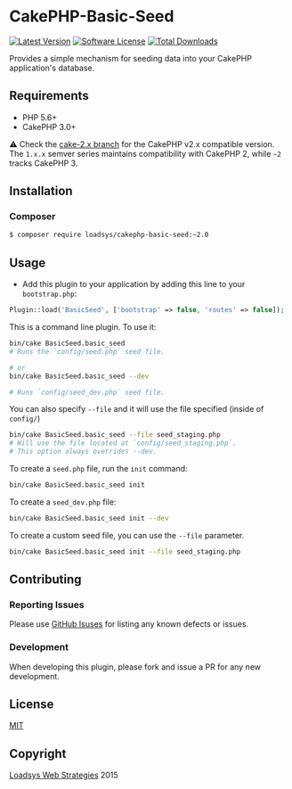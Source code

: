 # CakePHP-Basic-Seed

[![Latest Version](https://img.shields.io/github/release/loadsys/CakePHP-Basic-Seed.svg?style=flat-square)](https://github.com/loadsys/CakePHP-Basic-Seed/releases)
[![Software License](https://img.shields.io/badge/license-MIT-brightgreen.svg?style=flat-square)](LICENSE.md)
[![Total Downloads](https://img.shields.io/packagist/dt/loadsys/cakephp-basic-seed.svg?style=flat-square)](https://packagist.org/packages/loadsys/cakephp-basic-seed)

Provides a simple mechanism for seeding data into your CakePHP application's database.

## Requirements

* PHP 5.6+
* CakePHP 3.0+

:warning: Check the [cake-2.x branch](https://github.com/loadsys/CakePHP-Basic-Seed/tree/cake-2.x) for the CakePHP v2.x compatible version. The `1.x.x` semver series maintains compatibility with CakePHP 2, while `~2` tracks CakePHP 3.


## Installation

### Composer

````bash
$ composer require loadsys/cakephp-basic-seed:~2.0
````

## Usage

* Add this plugin to your application by adding this line to your `bootstrap.php`:

````php
Plugin::load('BasicSeed', ['bootstrap' => false, 'routes' => false]);
````

This is a command line plugin. To use it:

````bash
bin/cake BasicSeed.basic_seed
# Runs the `config/seed.php` seed file.

# or
bin/cake BasicSeed.basic_seed --dev

# Runs `config/seed_dev.php` seed file.
````

You can also specify `--file` and it will use the file specified (inside of `config/`)

````bash
bin/cake BasicSeed.basic_seed --file seed_staging.php
# Will use the file located at `config/seed_staging.php`.
# This option always overrides --dev.
````


To create a `seed.php` file, run the `init` command:

````bash
bin/cake BasicSeed.basic_seed init
````

To create a `seed_dev.php` file:

````bash
bin/cake BasicSeed.basic_seed init --dev
````

To create a custom seed file, you can use the `--file` parameter.

````bash
bin/cake BasicSeed.basic_seed init --file seed_staging.php
````

## Contributing

### Reporting Issues

Please use [GitHub Isuses](https://github.com/loadsys/CakePHP-Basic-Seed/issues) for listing any known defects or issues.

### Development

When developing this plugin, please fork and issue a PR for any new development.


## License ##

[MIT](https://github.com/loadsys/CakePHP-Basic-Seed/blob/master/LICENSE.md)


## Copyright ##

[Loadsys Web Strategies](http://www.loadsys.com) 2015
